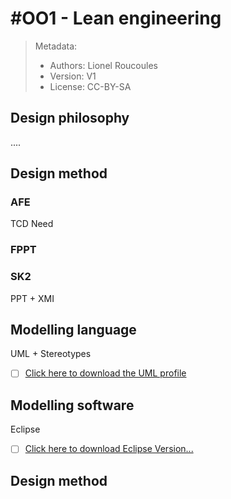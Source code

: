 # #OO1 - Lean engineering



> Metadata:
>
> - Authors: Lionel Roucoules
> - Version: V1
> - License: CC-BY-SA

## Design philosophy

....

## Design method

### AFE

TCD Need 

### FPPT



### SK2

PPT + XMI 

## Modelling language

UML + Stereotypes

- [ ] [Click here to download the UML profile]()

## Modelling software

Eclipse

- [ ] [Click here to download Eclipse Version...]()

## Design method

